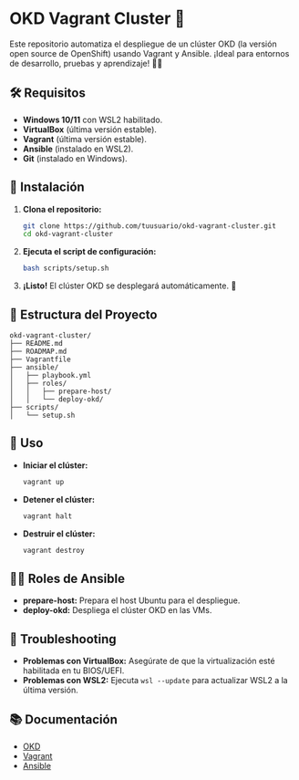 # OKD Vagrant Cluster 🚀

Este repositorio automatiza el despliegue de un clúster OKD (la versión open source de OpenShift) usando Vagrant y Ansible. ¡Ideal para entornos de desarrollo, pruebas y aprendizaje! 🧙‍♂️

## 🛠️ Requisitos

- **Windows 10/11** con WSL2 habilitado.
- **VirtualBox** (última versión estable).
- **Vagrant** (última versión estable).
- **Ansible** (instalado en WSL2).
- **Git** (instalado en Windows).

## 🚀 Instalación

1. **Clona el repositorio:**
   ```bash
   git clone https://github.com/tuusuario/okd-vagrant-cluster.git
   cd okd-vagrant-cluster
   ```

2. **Ejecuta el script de configuración:**
   ```bash
   bash scripts/setup.sh
   ```

3. **¡Listo!** El clúster OKD se desplegará automáticamente. 🎉

## 🧩 Estructura del Proyecto

```
okd-vagrant-cluster/
├── README.md
├── ROADMAP.md
├── Vagrantfile
├── ansible/
│   ├── playbook.yml
│   ├── roles/
│   │   ├── prepare-host/
│   │   └── deploy-okd/
├── scripts/
│   └── setup.sh
```

## 🎯 Uso

- **Iniciar el clúster:**
  ```bash
  vagrant up
  ```

- **Detener el clúster:**
  ```bash
  vagrant halt
  ```

- **Destruir el clúster:**
  ```bash
  vagrant destroy
  ```

## 🧙‍♂️ Roles de Ansible

- **prepare-host:** Prepara el host Ubuntu para el despliegue.
- **deploy-okd:** Despliega el clúster OKD en las VMs.

## 🐛 Troubleshooting

- **Problemas con VirtualBox:** Asegúrate de que la virtualización esté habilitada en tu BIOS/UEFI.
- **Problemas con WSL2:** Ejecuta `wsl --update` para actualizar WSL2 a la última versión.

## 📚 Documentación

- [OKD](https://www.okd.io/)
- [Vagrant](https://www.vagrantup.com/docs)
- [Ansible](https://docs.ansible.com/)







